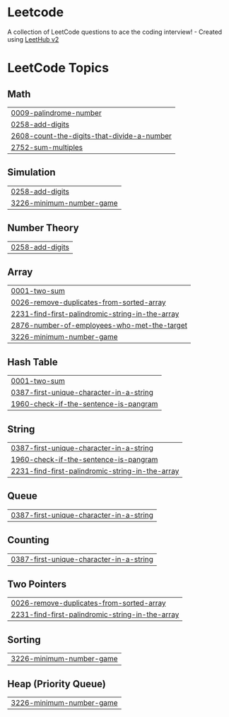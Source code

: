 # Leetcode
A collection of LeetCode questions to ace the coding interview! - Created using [LeetHub v2](https://github.com/arunbhardwaj/LeetHub-2.0)

<!---LeetCode Topics Start-->
# LeetCode Topics
## Math
|  |
| ------- |
| [0009-palindrome-number](https://github.com/VKvasukumar/Leetcode/tree/master/0009-palindrome-number) |
| [0258-add-digits](https://github.com/VKvasukumar/Leetcode/tree/master/0258-add-digits) |
| [2608-count-the-digits-that-divide-a-number](https://github.com/VKvasukumar/Leetcode/tree/master/2608-count-the-digits-that-divide-a-number) |
| [2752-sum-multiples](https://github.com/VKvasukumar/Leetcode/tree/master/2752-sum-multiples) |
## Simulation
|  |
| ------- |
| [0258-add-digits](https://github.com/VKvasukumar/Leetcode/tree/master/0258-add-digits) |
| [3226-minimum-number-game](https://github.com/VKvasukumar/Leetcode/tree/master/3226-minimum-number-game) |
## Number Theory
|  |
| ------- |
| [0258-add-digits](https://github.com/VKvasukumar/Leetcode/tree/master/0258-add-digits) |
## Array
|  |
| ------- |
| [0001-two-sum](https://github.com/VKvasukumar/Leetcode/tree/master/0001-two-sum) |
| [0026-remove-duplicates-from-sorted-array](https://github.com/VKvasukumar/Leetcode/tree/master/0026-remove-duplicates-from-sorted-array) |
| [2231-find-first-palindromic-string-in-the-array](https://github.com/VKvasukumar/Leetcode/tree/master/2231-find-first-palindromic-string-in-the-array) |
| [2876-number-of-employees-who-met-the-target](https://github.com/VKvasukumar/Leetcode/tree/master/2876-number-of-employees-who-met-the-target) |
| [3226-minimum-number-game](https://github.com/VKvasukumar/Leetcode/tree/master/3226-minimum-number-game) |
## Hash Table
|  |
| ------- |
| [0001-two-sum](https://github.com/VKvasukumar/Leetcode/tree/master/0001-two-sum) |
| [0387-first-unique-character-in-a-string](https://github.com/VKvasukumar/Leetcode/tree/master/0387-first-unique-character-in-a-string) |
| [1960-check-if-the-sentence-is-pangram](https://github.com/VKvasukumar/Leetcode/tree/master/1960-check-if-the-sentence-is-pangram) |
## String
|  |
| ------- |
| [0387-first-unique-character-in-a-string](https://github.com/VKvasukumar/Leetcode/tree/master/0387-first-unique-character-in-a-string) |
| [1960-check-if-the-sentence-is-pangram](https://github.com/VKvasukumar/Leetcode/tree/master/1960-check-if-the-sentence-is-pangram) |
| [2231-find-first-palindromic-string-in-the-array](https://github.com/VKvasukumar/Leetcode/tree/master/2231-find-first-palindromic-string-in-the-array) |
## Queue
|  |
| ------- |
| [0387-first-unique-character-in-a-string](https://github.com/VKvasukumar/Leetcode/tree/master/0387-first-unique-character-in-a-string) |
## Counting
|  |
| ------- |
| [0387-first-unique-character-in-a-string](https://github.com/VKvasukumar/Leetcode/tree/master/0387-first-unique-character-in-a-string) |
## Two Pointers
|  |
| ------- |
| [0026-remove-duplicates-from-sorted-array](https://github.com/VKvasukumar/Leetcode/tree/master/0026-remove-duplicates-from-sorted-array) |
| [2231-find-first-palindromic-string-in-the-array](https://github.com/VKvasukumar/Leetcode/tree/master/2231-find-first-palindromic-string-in-the-array) |
## Sorting
|  |
| ------- |
| [3226-minimum-number-game](https://github.com/VKvasukumar/Leetcode/tree/master/3226-minimum-number-game) |
## Heap (Priority Queue)
|  |
| ------- |
| [3226-minimum-number-game](https://github.com/VKvasukumar/Leetcode/tree/master/3226-minimum-number-game) |
<!---LeetCode Topics End-->